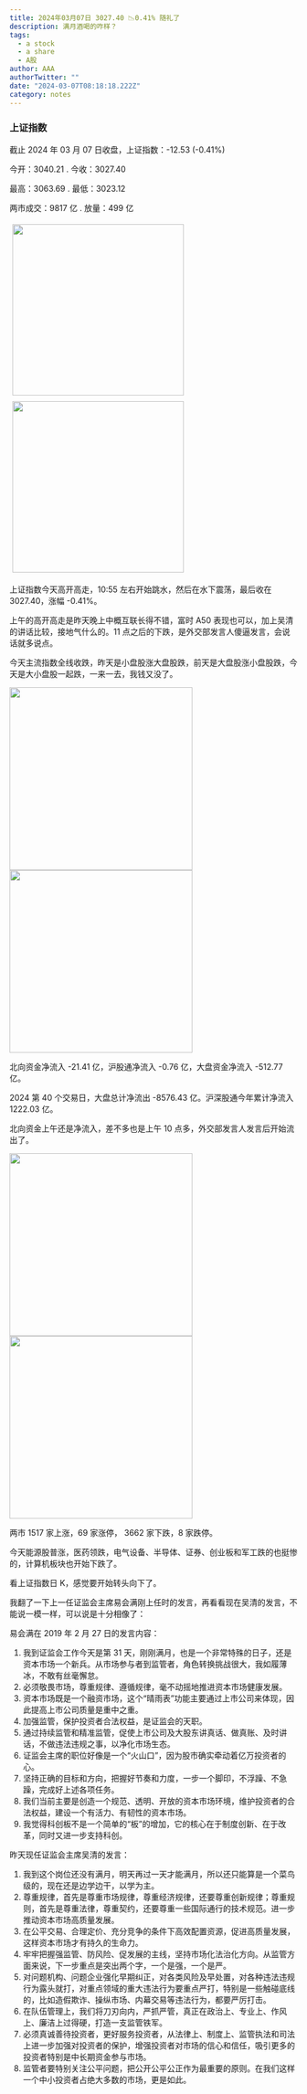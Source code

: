 ```yaml
---
title: 2024年03月07日 3027.40 📉0.41% 随礼了
description: 满月酒喝的咋样？
tags:
  - a stock
  - a share
  - A股
author: AAA
authorTwitter: ""
date: "2024-03-07T08:18:18.222Z"
category: notes
---
```


### 上证指数

截止 2024 年 03 月 07 日收盘，上证指数：<span class="font-semibold text-g-5">-12.53 (-0.41%)</span>

今开：<span class="font-semibold text-r-5">3040.21 </span> . 今收：<span class="font-semibold text-g-5">3027.40 </span>

最高：<span class="font-semibold text-r-5">3063.69 </span> . 最低：<span class="font-semibold text-g-5">3023.12 </span>

两市成交：<span class="font-semibold">9817 亿</span> . 放量：<span class="font-semibold text-r-5">499 亿</span>

<img src="/images/uploads/2024-03/20240307-zs-sh.png" style="width: 300px;display:inline-block;margin: 5px">
<img src="/images/uploads/2024-03/20240307-zs-sh-rk.png" style="width: 300px;display:inline-block;margin: 5px">

上证指数今天高开高走，10:55 左右开始跳水，然后在水下震荡，最后收在 3027.40，涨幅 -0.41%。

上午的高开高走是昨天晚上中概互联长得不错，富时 A50 表现也可以，加上吴清的讲话比较，接地气什么的。11 点之后的下跌，是外交部发言人傻逼发言，会说话就多说点。

今天主流指数全线收跌，昨天是小盘股涨大盘股跌，前天是大盘股涨小盘股跌，今天是大小盘股一起跌，一来一去，我钱又没了。

<img src="/images/uploads/2024-03/20240307-zs-global.png" width="320">

<img src="/images/uploads/2024-03/20240307-zs-bs.png" width="320">

北向资金净流入 <span class="font-semibold text-g-5">-21.41 亿</span>，沪股通净流入 <span class="font-semibold text-g-5">-0.76 亿</span>，大盘资金净流入 <span class="font-semibold text-g-7">-512.77 亿</span>。

2024 第 40 个交易日，大盘总计净流出 <span class="font-semibold text-g-8">-8576.43 亿</span>。沪深股通今年累计净流入 <span class="font-semibold text-r-6">1222.03 </span>亿。

北向资金上午还是净流入，差不多也是上午 10 点多，外交部发言人发言后开始流出了。

<img src="/images/uploads/2024-03/20240307-zs-as.png" width="320">
<img src="/images/uploads/2024-03/20240307-zs-zdtj.png" width="320">

两市 <span class="font-semibold text-r-6">1517</span> 家上涨，69 家涨停， <span class="font-semibold text-g-6">3662</span> 家下跌，8 家跌停。

今天能源股普涨，医药领跌，电气设备、半导体、证券、创业板和军工跌的也挺惨的，计算机板块也开始下跌了。

看上证指数日 K，感觉要开始转头向下了。

我翻了一下上一任证监会主席易会满刚上任时的发言，再看看现在吴清的发言，不能说一模一样，可以说是十分相像了：

易会满在 2019 年 2 月 27 日的发言内容：

1. 我到证监会工作今天是第 31 天，刚刚满月，也是一个非常特殊的日子，还是资本市场一个新兵。从市场参与者到监管者，角色转换挑战很大，我如履薄冰，不敢有丝毫懈怠。
2. 必须敬畏市场，尊重规律、遵循规律，毫不动摇地推进资本市场健康发展。
3. 资本市场既是一个融资市场，这个“晴雨表”功能主要通过上市公司来体现，因此提高上市公司质量是重中之重。
4. 加强监管，保护投资者合法权益，是证监会的天职。
5. 通过持续监管和精准监管，促使上市公司及大股东讲真话、做真账、及时讲话，不做违法违规之事，以净化市场生态。
6. 证监会主席的职位好像是一个“火山口”，因为股市确实牵动着亿万投资者的心。
7. 坚持正确的目标和方向，把握好节奏和力度，一步一个脚印，不浮躁、不急躁，完成好上述各项任务。
8. 我们当前主要是创造一个规范、透明、开放的资本市场环境，维护投资者的合法权益，建设一个有活力、有韧性的资本市场。
9. 我觉得科创板不是一个简单的“板”的增加，它的核心在于制度创新、在于改革，同时又进一步支持科创。

昨天现任证监会主席吴清的发言：

1. 我到这个岗位还没有满月，明天再过一天才能满月，所以还只能算是一个菜鸟级的，现在还是边学边干，以学为主。
2. 尊重规律，首先是尊重市场规律，尊重经济规律，还要尊重创新规律；尊重规则，首先是尊重法律，尊重契约，还要尊重一些国际通行的技术规范。进一步推动资本市场高质量发展。
3. 在公平交易、合理定价、充分竞争的条件下高效配置资源，促进高质量发展，这样资本市场才有持久的生命力。
4. 牢牢把握强监管、防风险、促发展的主线，坚持市场化法治化方向。从监管方面来说，下一步重点是突出两个字，一个是强，一个是严。
5. 对问题机构、问题企业强化早期纠正，对各类风险及早处置，对各种违法违规行为露头就打，对重点领域的重大违法行为要重点严打，特别是一些触碰底线的，比如造假欺诈、操纵市场、内幕交易等违法行为，都要严厉打击。
6. 在队伍管理上，我们将刀刃向内，严抓严管，真正在政治上、专业上、作风上、廉洁上过得硬，打造一支监管铁军。
7. 必须真诚善待投资者，更好服务投资者，从法律上、制度上、监管执法和司法上进一步加强对投资者的保护，增强投资者对市场的信心和信任，吸引更多的投资者特别是中长期资金参与市场。
8. 监管者要特别关注公平问题，把公开公平公正作为最重要的原则。在我们这样一个中小投资者占绝大多数的市场，更是如此。
